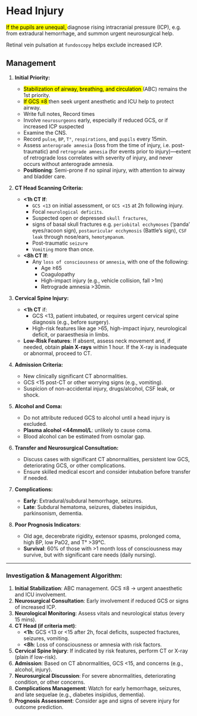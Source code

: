 # Head Injury

<mark> If the pupils are unequal, </mark> diagnose rising intracranial pressure (ICP), e.g. from extradural
hemorrhage, and summon urgent neurosurgical help.

Retinal vein pulsation at `fundoscopy` helps exclude increased ICP.

## Management

1. **Initial Priority:**
	
	- <mark> Stabilization of airway, breathing, and circulation </mark>(ABC) remains the 1st priority. 
	- <mark> If GCS ≤8 </mark> then seek urgent anesthetic and ICU help to protect airway. 
	- Write full notes,  Record times
	- Involve `neurosurgeons` early, especially if reduced GCS, or if increased ICP suspected
	- Examine the CNS.
	- Record `pulse`, `BP`, `T°`, `respirations`, and `pupils` every 15min.
	- Assess `anterograde amnesia` (loss from the time of injury, i.e. post-traumatic) and `retrograde amnesia` (for events prior to injury)—extent of retrograde loss correlates with severity of injury, and never occurs without anterograde amnesia.
	- **Positioning**: Semi-prone if no spinal injury, with attention to airway and bladder care.
	
2. **CT Head Scanning Criteria:**
    
    - **<1h CT If**:
        - `GCS <13` on initial assessment, or `GCS <15` at 2h following injury.
        - Focal `neurological deficits`.
        - Suspected open or depressed `skull fractures`, 
        - signs of basal skull fractures e.g. `periobital ecchymoses` (‘panda’ eyes/racoon sign), `postauricular ecchymosis` (Battle’s sign), `CSF leak` through nose/ears, `hemotympanum`.
        - Post-traumatic `seizure`
        - `Vomiting` more than once.
    - **<8h CT If**:
        - Any `loss of consciousness` or `amnesia`, with one of the following:
            - Age ≥65
            - Coagulopathy
            - High-impact injury (e.g., vehicle collision, fall >1m)
            - Retrograde amnesia >30min.
3. **Cervical Spine Injury:**
    
    - **<1h CT** if:
        - GCS <13, patient intubated, or requires urgent cervical spine diagnosis (e.g., before surgery).
        - High-risk features like age >65, high-impact injury, neurological deficit, or paraesthesia in limbs.
    - **Low-Risk Features**: If absent, assess neck movement and, if needed, obtain **plain X-rays** within 1 hour. If the X-ray is inadequate or abnormal, proceed to CT.
4. **Admission Criteria:**
    
    - New clinically significant CT abnormalities.
    - GCS <15 post-CT or other worrying signs (e.g., vomiting).
    - Suspicion of non-accidental injury, drugs/alcohol, CSF leak, or shock.
5. **Alcohol and Coma:**
    
    - Do not attribute reduced GCS to alcohol until a head injury is excluded.
    - **Plasma alcohol <44mmol/L**: unlikely to cause coma.
    - Blood alcohol can be estimated from osmolar gap.
6. **Transfer and Neurosurgical Consultation:**
    
    - Discuss cases with significant CT abnormalities, persistent low GCS, deteriorating GCS, or other complications.
    - Ensure skilled medical escort and consider intubation before transfer if needed.
7. **Complications:**
    
    - **Early**: Extradural/subdural hemorrhage, seizures.
    - **Late**: Subdural hematoma, seizures, diabetes insipidus, parkinsonism, dementia.
8. **Poor Prognosis Indicators**:
    
    - Old age, decerebrate rigidity, extensor spasms, prolonged coma, high BP, low PaO2, and T° >39°C.
    - **Survival**: 60% of those with >1 month loss of consciousness may survive, but with significant care needs (daily nursing).

---

### **Investigation & Management Algorithm:**

1. **Initial Stabilization**: ABC management. GCS ≤8 → urgent anaesthetic and ICU involvement.
2. **Neurosurgical Consultation**: Early involvement if reduced GCS or signs of increased ICP.
3. **Neurological Monitoring**: Assess vitals and neurological status (every 15 mins).
4. **CT Head (if criteria met)**:
    - **<1h**: GCS <13 or <15 after 2h, focal deficits, suspected fractures, seizures, vomiting.
    - **<8h**: Loss of consciousness or amnesia with risk factors.
5. **Cervical Spine Injury**: If indicated by risk features, perform CT or X-ray (plain if low-risk).
6. **Admission**: Based on CT abnormalities, GCS <15, and concerns (e.g., alcohol, injury).
7. **Neurosurgical Discussion**: For severe abnormalities, deteriorating condition, or other concerns.
8. **Complications Management**: Watch for early hemorrhage, seizures, and late sequelae (e.g., diabetes insipidus, dementia).
9. **Prognosis Assessment**: Consider age and signs of severe injury for outcome prediction.